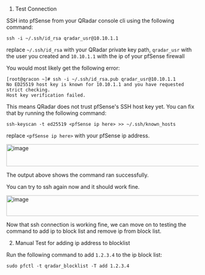 1. Test Connection

  SSH into pfSense from your QRadar console cli using the following command:
  
  ``` text
  ssh -i ~/.ssh/id_rsa qradar_usr@10.10.1.1
  ```
  
  replace `~/.ssh/id_rsa` with your QRadar private key path, `qradar_usr` with the user you created and `10.10.1.1` with the ip of your pfSense firewall
  
  You would most likely get the following error:
  
  ```text
  [root@qracon ~]# ssh -i ~/.ssh/id_rsa.pub qradar_usr@10.10.1.1
  No ED25519 host key is known for 10.10.1.1 and you have requested strict checking.
  Host key verification failed.
  ```
  
  This means QRadar does not trust pfSense's SSH host key yet. You can fix that by running the following command:
  
  ``` text
  ssh-keyscan -t ed25519 <pfSense ip here> >> ~/.ssh/known_hosts
  ```
  replace `<pfSense ip here>` with your pfSense ip address.
  
  <img width="630" height="58" alt="image" src="https://github.com/user-attachments/assets/97466524-342b-49ce-8367-c69aabe1dbe8" />
  
  The output above shows the command ran successfully.
  
  You can try to ssh again now and it should work fine.
  
  <img width="686" height="54" alt="image" src="https://github.com/user-attachments/assets/4a7b0762-dbcf-4ee1-abe7-57897757c0ca" />
  
  Now that ssh connection is working fine, we can move on to testing the command to add ip to block list and remove ip from block list.

2. Manual Test for adding ip address to blocklist

  Run the following command to add `1.2.3.4` to the ip block list:

  ```text
  sudo pfctl -t qradar_blocklist -T add 1.2.3.4
```
